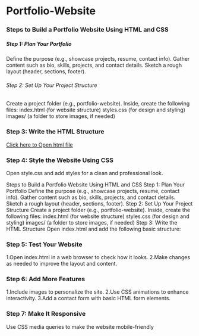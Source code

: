 # Portfolio-Website
### Steps to Build a Portfolio Website Using HTML and CSS
##### Step 1: Plan Your Portfolio
Define the purpose (e.g., showcase projects, resume, contact info).
Gather content such as bio, skills, projects, and contact details.
Sketch a rough layout (header, sections, footer).
###### Step 2: Set Up Your Project Structure
Create a project folder (e.g., portfolio-website).
Inside, create the following files:
index.html (for website structure)
styles.css (for design and styling)
images/ (a folder to store images, if needed)

### Step 3: Write the HTML Structure
[Click here to Open html file](C:\Users\vaish\Downloads\Portfolio-Website\Portfolio-Website-Template-main\index.html)

### Step 4: Style the Website Using CSS
Open style.css and add styles for a clean and professional look.


Steps to Build a Portfolio Website Using HTML and CSS
Step 1: Plan Your Portfolio
Define the purpose (e.g., showcase projects, resume, contact info).
Gather content such as bio, skills, projects, and contact details.
Sketch a rough layout (header, sections, footer).
Step 2: Set Up Your Project Structure
Create a project folder (e.g., portfolio-website).
Inside, create the following files:
index.html (for website structure)
styles.css (for design and styling)
images/ (a folder to store images, if needed)
Step 3: Write the HTML Structure
Open index.html and add the following basic structure:

### Step 5: Test Your Website
1.Open index.html in a web browser to check how it looks.
2.Make changes as needed to improve the layout and content.

### Step 6: Add More Features 
1.Include images to personalize the site.
2.Use CSS animations to enhance interactivity.
3.Add a contact form with basic HTML form elements.

### Step 7: Make It Responsive
Use CSS media queries to make the website mobile-friendly
